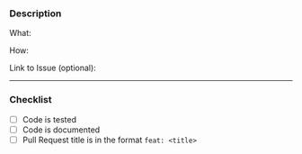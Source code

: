 ### Description

What:

How:

Link to Issue (optional):

---

### Checklist

- [ ] Code is tested
- [ ] Code is documented
- [ ] Pull Request title is in the format `feat: <title>`
